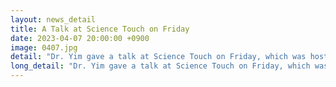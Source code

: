 ```yaml
---
layout: news_detail
title: A Talk at Science Touch on Friday 
date: 2023-04-07 20:00:00 +0900
image: 0407.jpg
detail: "Dr. Yim gave a talk at Science Touch on Friday, which was hosted by the National Research Foundation and the Federation of Busan Science and Technology. The title of the talk was Characteristics of the brain that only humans possess-What are the cognitive domains that we need to learn a language?"
long_detail: "Dr. Yim gave a talk at Science Touch on Friday, which was hosted by the National Research Foundation and the Federation of Busan Science and Technology. The title of the talk was Characteristics of the brain that only humans possess-What are the cognitive domains that we need to learn a language?"
---
```


